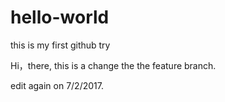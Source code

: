 # hello-world
this is my first github try

Hi，there,
this is a change the the feature branch. 


edit again on 7/2/2017.
